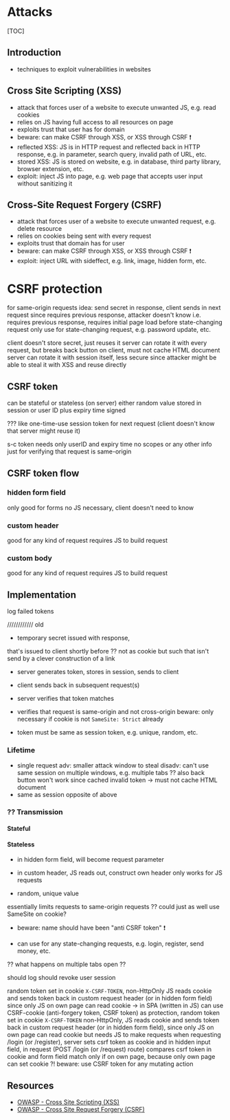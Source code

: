 # Attacks

[TOC]



## Introduction

- techniques to exploit vulnerabilities in websites



## Cross Site Scripting (XSS)

- attack that forces user of a website to execute unwanted JS, e.g. read cookies
- relies on JS having full access to all resources on page
- exploits trust that user has for domain
- beware: can make CSRF through XSS, or XSS through CSRF ❗️
- reflected XSS: JS is in HTTP request and reflected back in HTTP response, e.g. in parameter, search query, invalid path of URL, etc.
- stored XSS: JS is stored on website, e.g. in database, third party library, browser extension, etc.
- exploit: inject JS into page, e.g. web page that accepts user input without sanitizing it



## Cross-Site Request Forgery (CSRF)

- attack that forces user of a website to execute unwanted request, e.g. delete resource
- relies on cookies being sent with every request
- exploits trust that domain has for user
- beware: can make CSRF through XSS, or XSS through CSRF ❗️
- exploit: inject URL with sideffect, e.g. link, image, hidden form, etc.




# CSRF protection

<!-- TODO: FINISH -->

for same-origin requests
idea: send secret in response, client sends in next request
    since requires previous response, attacker doesn't know
i.e. requires previous response, requires initial page load before state-changing request
only use for state-changing request, e.g. password update, etc.

client doesn't store secret, just reuses it
server can rotate it with every request, but breaks back button on client, must not cache HTML document
server can rotate it with session itself, less secure since attacker might be able to steal it with XSS and reuse directly

## CSRF token

can be stateful or stateless (on server)
either random value stored in session
or user ID plus expiry time signed

??? like one-time-use session token for next request
    (client doesn't know that server might reuse it)

s-c token needs only userID and expiry time
    no scopes or any other info
    just for verifying that request is same-origin

## CSRF token flow

### hidden form field

only good for forms
no JS necessary, client doesn't need to know

### custom header

good for any kind of request
requires JS to build request

### custom body

good for any kind of request
requires JS to build request



## Implementation

log failed tokens

//////////// old

<!-- todo: consider moving to 15. -->

- temporary secret
issued with response, 

that's issued to client shortly before
?? not as cookie but such that isn't send by a clever construction of a link

- server generates token, stores in session, sends to client
- client sends back in subsequent request(s)
- server verifies that token matches
- verifies that request is same-origin and not cross-origin
beware: only necessary if cookie is not `SameSite: Strict` already

- token must be same as session token, e.g. unique, random, etc.

### Lifetime

- single request
    adv: smaller attack window to steal
    disadv: can't use same session on multiple windows, e.g. multiple tabs
        ?? also back button won't work since cached invalid token
    -> must not cache HTML document
- same as session
    opposite of above

### ?? Transmission

#### Stateful


#### Stateless

- in hidden form field, will become request parameter
- in custom header, JS reads out, construct own header
    only works for JS requests

- random, unique value

essentially limits requests to same-origin requests
    ?? could just as well use SameSite on cookie?

- beware: name should have been "anti CSRF token" ❗️

- can use for any state-changing requests, e.g. login, register, send money, etc.

?? what happens on multiple tabs open ??



should log
should revoke user session



<!-- oldoldold -->
random token set in cookie `X-CSRF-TOKEN`, non-HttpOnly
JS reads cookie and sends token back in custom request header (or in hidden form field)
since only JS on own page can read cookie
-> in SPA (written in JS) can use CSRF-cookie (anti-forgery token, CSRF token) as protection, random token set in cookie `X-CSRF-TOKEN` non-HttpOnly, JS reads cookie and sends token back in custom request header (or in hidden form field), since only JS on own page can read cookie
  but needs JS to make requests
  when requesting /login (or /register), server sets csrf token as cookie and in hidden input field, in request (POST /login (or /request) route) compares csrf token in cookie and form field
  match only if on own page, because only own page can set cookie ?!
  beware: use CSRF token for any mutating action





## Resources

- [OWASP - Cross Site Scripting (XSS)](https://owasp.org/www-community/attacks/xss/)
- [OWASP - Cross Site Request Forgery (CSRF)](https://owasp.org/www-community/attacks/csrf)